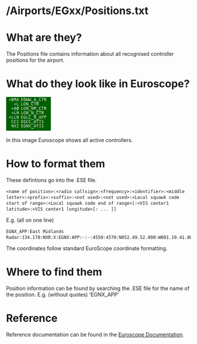 # /Airports/EGxx/Positions.txt
# What are they?
The Positions file contains information about all recognised controller positions for the airport. 

# What do they look like in Euroscope?
![live positions](images/positions.png)

In this image Euroscope shows all active controllers. 

# How to format them
These defintions go into the .ESE file. 


    <name of position>:<radio callsign>:<frequency>:<identifier>:<middle letter>:<prefix>:<suffix>:<not used>:<not used>:<Local squawk code start of range>:<Local squawk code end of range>[:<VIS center1 latitude>:<VIS center1 longitude>[: ... ]]
   E.g. (all on one line)

    EGNX_APP:East Midlands Radar:134.170:NXR:X:EGNX:APP:-:-:4550:4570:N052.49.52.000:W001.19.41.000::

The coordinates follow standard EuroScope coordinate formatting.

# Where to find them
Position information can be found by searching the .ESE file for the name of the position. E.g. (without quotes) 'EGNX_APP'

# Reference
Reference documentation can be found in the [Euroscope Documentation](https://www.euroscope.hu/wp/ese-files-description/).